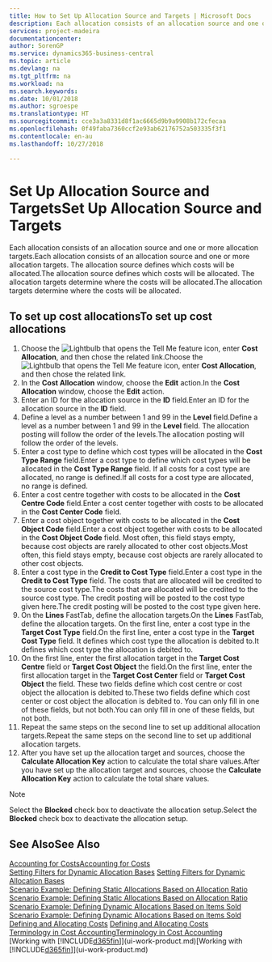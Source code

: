 ```yaml
---
title: How to Set Up Allocation Source and Targets | Microsoft Docs
description: Each allocation consists of an allocation source and one or more allocation targets. The allocation source defines which costs will be allocated. The allocation targets determine where the costs will be allocated.
services: project-madeira
documentationcenter: 
author: SorenGP
ms.service: dynamics365-business-central
ms.topic: article
ms.devlang: na
ms.tgt_pltfrm: na
ms.workload: na
ms.search.keywords: 
ms.date: 10/01/2018
ms.author: sgroespe
ms.translationtype: HT
ms.sourcegitcommit: cce3a3a8331d8f1ac6665d9b9a9908b172cfecaa
ms.openlocfilehash: 0f49faba7360ccf2e93ab62176752a503335f3f1
ms.contentlocale: en-au
ms.lasthandoff: 10/27/2018

---
```

# <a name="set-up-allocation-source-and-targets"></a><span data-ttu-id="378e2-105">Set Up Allocation Source and Targets</span><span class="sxs-lookup"><span data-stu-id="378e2-105">Set Up Allocation Source and Targets</span></span>
<span data-ttu-id="378e2-106">Each allocation consists of an allocation source and one or more allocation targets.</span><span class="sxs-lookup"><span data-stu-id="378e2-106">Each allocation consists of an allocation source and one or more allocation targets.</span></span> <span data-ttu-id="378e2-107">The allocation source defines which costs will be allocated.</span><span class="sxs-lookup"><span data-stu-id="378e2-107">The allocation source defines which costs will be allocated.</span></span> <span data-ttu-id="378e2-108">The allocation targets determine where the costs will be allocated.</span><span class="sxs-lookup"><span data-stu-id="378e2-108">The allocation targets determine where the costs will be allocated.</span></span>  

## <a name="to-set-up-cost-allocations"></a><span data-ttu-id="378e2-109">To set up cost allocations</span><span class="sxs-lookup"><span data-stu-id="378e2-109">To set up cost allocations</span></span>  
1.  <span data-ttu-id="378e2-110">Choose the ![Lightbulb that opens the Tell Me feature](media/ui-search/search_small.png "Tell me what you want to do") icon, enter **Cost Allocation**, and then chose the related link.</span><span class="sxs-lookup"><span data-stu-id="378e2-110">Choose the ![Lightbulb that opens the Tell Me feature](media/ui-search/search_small.png "Tell me what you want to do") icon, enter **Cost Allocation**, and then chose the related link.</span></span>  
2.  <span data-ttu-id="378e2-111">In the **Cost Allocation** window, choose the **Edit** action.</span><span class="sxs-lookup"><span data-stu-id="378e2-111">In the **Cost Allocation** window, choose the **Edit** action.</span></span>  
3.  <span data-ttu-id="378e2-112">Enter an ID for the allocation source in the **ID** field.</span><span class="sxs-lookup"><span data-stu-id="378e2-112">Enter an ID for the allocation source in the **ID** field.</span></span>  
4.  <span data-ttu-id="378e2-113">Define a level as a number between 1 and 99 in the **Level** field.</span><span class="sxs-lookup"><span data-stu-id="378e2-113">Define a level as a number between 1 and 99 in the **Level** field.</span></span> <span data-ttu-id="378e2-114">The allocation posting will follow the order of the levels.</span><span class="sxs-lookup"><span data-stu-id="378e2-114">The allocation posting will follow the order of the levels.</span></span>  
5.  <span data-ttu-id="378e2-115">Enter a cost type to define which cost types will be allocated in the **Cost Type Range** field.</span><span class="sxs-lookup"><span data-stu-id="378e2-115">Enter a cost type to define which cost types will be allocated in the **Cost Type Range** field.</span></span> <span data-ttu-id="378e2-116">If all costs for a cost type are allocated, no range is defined.</span><span class="sxs-lookup"><span data-stu-id="378e2-116">If all costs for a cost type are allocated, no range is defined.</span></span>  
6.  <span data-ttu-id="378e2-117">Enter a cost centre together with costs to be allocated in the **Cost Centre Code** field.</span><span class="sxs-lookup"><span data-stu-id="378e2-117">Enter a cost center together with costs to be allocated in the **Cost Center Code** field.</span></span>  
7.  <span data-ttu-id="378e2-118">Enter a cost object together with costs to be allocated in the **Cost Object Code** field.</span><span class="sxs-lookup"><span data-stu-id="378e2-118">Enter a cost object together with costs to be allocated in the **Cost Object Code** field.</span></span> <span data-ttu-id="378e2-119">Most often, this field stays empty, because cost objects are rarely allocated to other cost objects.</span><span class="sxs-lookup"><span data-stu-id="378e2-119">Most often, this field stays empty, because cost objects are rarely allocated to other cost objects.</span></span>  
8.  <span data-ttu-id="378e2-120">Enter a cost type in the **Credit to Cost Type** field.</span><span class="sxs-lookup"><span data-stu-id="378e2-120">Enter a cost type in the **Credit to Cost Type** field.</span></span> <span data-ttu-id="378e2-121">The costs that are allocated will be credited to the source cost type.</span><span class="sxs-lookup"><span data-stu-id="378e2-121">The costs that are allocated will be credited to the source cost type.</span></span> <span data-ttu-id="378e2-122">The credit posting will be posted to the cost type given here.</span><span class="sxs-lookup"><span data-stu-id="378e2-122">The credit posting will be posted to the cost type given here.</span></span>  
9. <span data-ttu-id="378e2-123">On the **Lines** FastTab, define the allocation targets.</span><span class="sxs-lookup"><span data-stu-id="378e2-123">On the **Lines** FastTab, define the allocation targets.</span></span> <span data-ttu-id="378e2-124">On the first line, enter a cost type in the **Target Cost Type** field.</span><span class="sxs-lookup"><span data-stu-id="378e2-124">On the first line, enter a cost type in the **Target Cost Type** field.</span></span> <span data-ttu-id="378e2-125">It defines which cost type the allocation is debited to.</span><span class="sxs-lookup"><span data-stu-id="378e2-125">It defines which cost type the allocation is debited to.</span></span>  
10. <span data-ttu-id="378e2-126">On the first line, enter the first allocation target in the **Target Cost Centre** field or **Target Cost Object** the field.</span><span class="sxs-lookup"><span data-stu-id="378e2-126">On the first line, enter the first allocation target in the **Target Cost Center** field or **Target Cost Object** the field.</span></span> <span data-ttu-id="378e2-127">These two fields define which cost centre or cost object the allocation is debited to.</span><span class="sxs-lookup"><span data-stu-id="378e2-127">These two fields define which cost center or cost object the allocation is debited to.</span></span> <span data-ttu-id="378e2-128">You can only fill in one of these fields, but not both.</span><span class="sxs-lookup"><span data-stu-id="378e2-128">You can only fill in one of these fields, but not both.</span></span>  
11. <span data-ttu-id="378e2-129">Repeat the same steps on the second line to set up additional allocation targets.</span><span class="sxs-lookup"><span data-stu-id="378e2-129">Repeat the same steps on the second line to set up additional allocation targets.</span></span>  
12. <span data-ttu-id="378e2-130">After you have set up the allocation target and sources, choose the **Calculate Allocation Key** action to calculate the total share values.</span><span class="sxs-lookup"><span data-stu-id="378e2-130">After you have set up the allocation target and sources, choose the **Calculate Allocation Key** action to calculate the total share values.</span></span>  

> [!NOTE]  
>  <span data-ttu-id="378e2-131">Select the **Blocked** check box to deactivate the allocation setup.</span><span class="sxs-lookup"><span data-stu-id="378e2-131">Select the **Blocked** check box to deactivate the allocation setup.</span></span>  

## <a name="see-also"></a><span data-ttu-id="378e2-132">See Also</span><span class="sxs-lookup"><span data-stu-id="378e2-132">See Also</span></span>  
[<span data-ttu-id="378e2-133">Accounting for Costs</span><span class="sxs-lookup"><span data-stu-id="378e2-133">Accounting for Costs</span></span>](finance-manage-cost-accounting.md)  
 <span data-ttu-id="378e2-134">[Setting Filters for Dynamic Allocation Bases](finance-setting-filters-for-dynamic-allocation-bases.md) </span><span class="sxs-lookup"><span data-stu-id="378e2-134">[Setting Filters for Dynamic Allocation Bases](finance-setting-filters-for-dynamic-allocation-bases.md) </span></span>  
 <span data-ttu-id="378e2-135">[Scenario Example: Defining Static Allocations Based on Allocation Ratio](finance-scenario-example-defining-static-allocations-based-on-allocation-ratio.md) </span><span class="sxs-lookup"><span data-stu-id="378e2-135">[Scenario Example: Defining Static Allocations Based on Allocation Ratio](finance-scenario-example-defining-static-allocations-based-on-allocation-ratio.md) </span></span>  
 <span data-ttu-id="378e2-136">[Scenario Example: Defining Dynamic Allocations Based on Items Sold](finance-scenario-example-defining-dynamic-allocations-based-on-items-sold.md) </span><span class="sxs-lookup"><span data-stu-id="378e2-136">[Scenario Example: Defining Dynamic Allocations Based on Items Sold](finance-scenario-example-defining-dynamic-allocations-based-on-items-sold.md) </span></span>  
 <span data-ttu-id="378e2-137">[Defining and Allocating Costs](finance-define-and-allocate-costs.md) </span><span class="sxs-lookup"><span data-stu-id="378e2-137">[Defining and Allocating Costs](finance-define-and-allocate-costs.md) </span></span>  
 [<span data-ttu-id="378e2-138">Terminology in Cost Accounting</span><span class="sxs-lookup"><span data-stu-id="378e2-138">Terminology in Cost Accounting</span></span>](finance-terminology-in-cost-accounting.md)  
 <span data-ttu-id="378e2-139">[Working with [!INCLUDE[d365fin](includes/d365fin_md.md)]](ui-work-product.md)</span><span class="sxs-lookup"><span data-stu-id="378e2-139">[Working with [!INCLUDE[d365fin](includes/d365fin_md.md)]](ui-work-product.md)</span></span>

